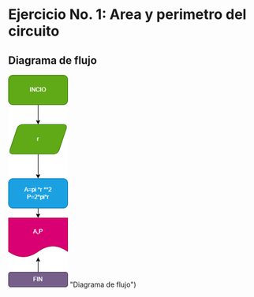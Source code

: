 # Ejercicio No. 1: Area y perimetro del circuito

## Diagrama de flujo

![Diagrama de flujo](diagrama.png) "Diagrama de flujo")